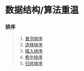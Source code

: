 # 数据结构/算法重温

### 排序
> 1. [冒泡排序](https://github.com/lihuaye/Algorithm/blob/master/sort/BubbleSort.go)
> 2. [选择排序](https://github.com/lihuaye/Algorithm/blob/master/sort/SelectionSort.go)
> 3. [插入排序](https://github.com/lihuaye/Algorithm/blob/master/sort/InsertionSort.go)
> 4. [希尔排序](https://github.com/lihuaye/Algorithm/blob/master/sort/ShellSort.go)
> 5. [归并排序](https://github.com/lihuaye/Algorithm/blob/master/sort/MergeSort.go)
